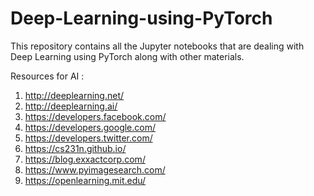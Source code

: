 # Deep-Learning-using-PyTorch
This repository contains all the Jupyter notebooks that are dealing with Deep Learning using PyTorch along with other materials.

Resources for AI :

1. http://deeplearning.net/
2. http://deeplearning.ai/
3. https://developers.facebook.com/
4. https://developers.google.com/
5. https://developers.twitter.com/
6. https://cs231n.github.io/
7. https://blog.exxactcorp.com/
8. https://www.pyimagesearch.com/
9. https://openlearning.mit.edu/
